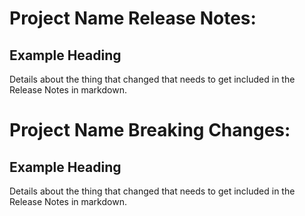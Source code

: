 <!---
This file is reset everytime when a new release is done. Contents of this file is for the currently unreleased version.
-->
# Project Name Release Notes:

## Example Heading
Details about the thing that changed that needs to get included in the Release Notes in markdown.

# Project Name Breaking Changes:

## Example Heading
Details about the thing that changed that needs to get included in the Release Notes in markdown.
